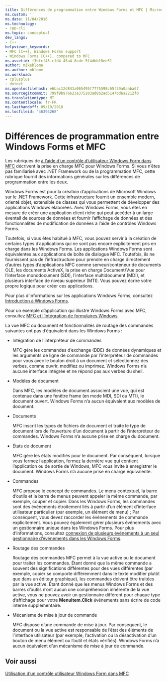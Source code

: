 ```yaml
---
title: Différences de programmation entre Windows Forms et MFC | Microsoft Docs
ms.custom: ''
ms.date: 11/04/2016
ms.technology:
- cpp-cli
ms.topic: conceptual
dev_langs:
- C++
helpviewer_keywords:
- MFC [C++], Windows Forms support
- Windows Forms [C++], compared to MFC
ms.assetid: f3bfcf45-cfd4-45a4-8cde-5f4dbb18ee51
author: mikeblome
ms.author: mblome
ms.workload:
- cplusplus
- dotnet
ms.openlocfilehash: e6bac12d841a065495f7775598c65f39a0aaba67
ms.sourcegitcommit: 799f9b976623a375203ad8b2ad5147bd6a2212f0
ms.translationtype: MT
ms.contentlocale: fr-FR
ms.lasthandoff: 09/19/2018
ms.locfileid: "46394268"
---
```

# <a name="windows-formsmfc-programming-differences"></a>Différences de programmation entre Windows Forms et MFC

Les rubriques de [à l’aide d’un contrôle d’utilisateur Windows Form dans MFC](../dotnet/using-a-windows-form-user-control-in-mfc.md) décrivent la prise en charge MFC pour Windows Forms. Si vous n’êtes pas familiarisé avec .NET Framework ou de la programmation MFC, cette rubrique fournit des informations générales sur les différences de programmation entre les deux.

Windows Forms est pour la création d’applications de Microsoft Windows sur le .NET Framework. Cette infrastructure fournit un ensemble modern, orienté objet, extensible de classes qui vous permettent de développer des applications Windows élaborées. Avec Windows Forms, vous êtes en mesure de créer une application client riche qui peut accéder à un large éventail de sources de données et fournir l’affichage de données et des fonctionnalités de modification de données à l’aide de contrôles Windows Forms.

Toutefois, si vous êtes habitué à MFC, vous pouvez servir à la création de certains types d’applications qui ne sont pas encore explicitement pris en charge dans les Windows Forms. Les applications Windows Forms sont équivalentes aux applications de boîte de dialogue MFC. Toutefois, ils ne fournissent pas de l’infrastructure pour prendre en charge directement d’autres types d’applications MFC comme serveur/conteneur de documents OLE, les documents ActiveX, la prise en charge Document/Vue pour l’interface monodocument (SDI), l’interface multidocument (MDI), et plusieurs interface de niveau supérieur (MTI). Vous pouvez écrire votre propre logique pour créer ces applications.

Pour plus d’informations sur les applications Windows Forms, consultez [Introduction à Windows Forms](/dotnet/framework/winforms/windows-forms-overview).

Pour un exemple d’application qui illustre Windows Forms avec MFC, consultez [MFC et l’intégration de formulaires Windows](http://www.microsoft.com/downloads/details.aspx?FamilyID=987021bc-e575-4fe3-baa9-15aa50b0f599&displaylang=en).

La vue MFC ou document et fonctionnalités de routage des commandes suivantes ont pas d’équivalent dans les Windows Forms :

- Intégration de l’interpréteur de commandes

     MFC gère les commandes d’exchange (DDE) de données dynamiques et les arguments de ligne de commande par l’interpréteur de commandes pour vous avec le bouton droit à un document et sélectionnez des verbes, comme ouvrir, modifiez ou imprimez. Windows Forms n’a aucune interface intégrée et ne répond pas aux verbes du shell.

- Modèles de document

     Dans MFC, les modèles de document associent une vue, qui est contenue dans une fenêtre frame (en mode MDI, SDI ou MTI), le document ouvert. Windows Forms n’a aucun équivalent aux modèles de document.

- Documents

     MFC inscrit les types de fichiers de document et traite le type de document lors de l’ouverture d’un document à partir de l’interpréteur de commandes. Windows Forms n’a aucune prise en charge du document.

- États de document

     MFC gère les états modifiés pour le document. Par conséquent, lorsque vous fermez l’application, fermez la dernière vue qui contient l’application ou de sortie de Windows, MFC vous invite à enregistrer le document. Windows Forms n’a aucune prise en charge équivalente.

- Commandes

     MFC propose le concept de commandes. Le menu contextuel, la barre d’outils et la barre de menus peuvent appeler la même commande, par exemple, couper et copier. Dans les Windows Forms, les commandes sont des événements étroitement liés à partir d’un élément d’interface utilisateur particulier (par exemple, un élément de menu) ; Par conséquent, vous devez raccorder les événements de commande explicitement. Vous pouvez également gérer plusieurs événements avec un gestionnaire unique dans les Windows Forms. Pour plus d’informations, consultez [connexion de plusieurs événements à un seul gestionnaire d’événements dans les Windows Forms](/dotnet/framework/winforms/how-to-connect-multiple-events-to-a-single-event-handler-in-windows-forms).

- Routage des commandes

     Routage des commandes MFC permet à la vue active ou le document pour traiter les commandes. Étant donné que la même commande a souvent des significations différentes pour des vues différentes (par exemple, copier se comporte différemment dans le texte modifier plutôt que dans un éditeur graphique), les commandes doivent être traitées par la vue active. Étant donné que les menus Windows Forms et des barres d’outils n’ont aucun une compréhension inhérente de la vue active, vous ne pouvez avoir un gestionnaire différent pour chaque type d’affichage pour votre **MenuItem.Click** événements sans écrire de code interne supplémentaire.

- Mécanisme de mise à jour de commande

     MFC dispose d’une commande de mise à jour. Par conséquent, le document ou la vue active est responsable de l’état des éléments de l’interface utilisateur (par exemple, l’activation ou la désactivation d’un bouton de menu élément ou l’outil et états vérifiés). Windows Forms n’a aucun équivalent d’un mécanisme de mise à jour de commande.

## <a name="see-also"></a>Voir aussi

[Utilisation d’un contrôle utilisateur Windows Form dans MFC](../dotnet/using-a-windows-form-user-control-in-mfc.md)
